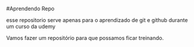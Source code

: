 #Aprendendo Repo

esse repositorio serve apenas para o aprendizado de git e github durante um curso da udemy

Vamos fazer um repositório para que possamos ficar treinando.

